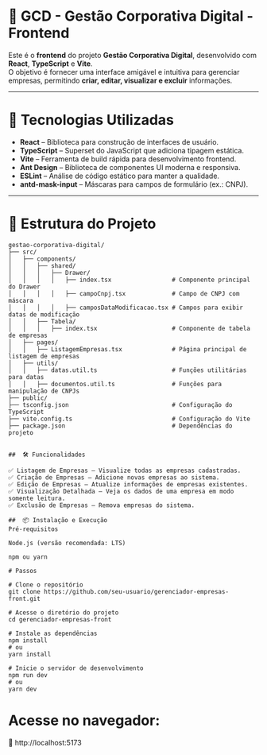 # 🏢 GCD - Gestão Corporativa Digital - Frontend

Este é o **frontend** do projeto **Gestão Corporativa Digital**, desenvolvido com **React**, **TypeScript** e **Vite**.  
O objetivo é fornecer uma interface amigável e intuitiva para gerenciar empresas, permitindo **criar, editar, visualizar e excluir** informações.

---

# 🚀 Tecnologias Utilizadas

- **React** – Biblioteca para construção de interfaces de usuário.
- **TypeScript** – Superset do JavaScript que adiciona tipagem estática.
- **Vite** – Ferramenta de build rápida para desenvolvimento frontend.
- **Ant Design** – Biblioteca de componentes UI moderna e responsiva.
- **ESLint** – Análise de código estático para manter a qualidade.
- **antd-mask-input** – Máscaras para campos de formulário (ex.: CNPJ).

---

# 📂 Estrutura do Projeto

```plaintext
gestao-corporativa-digital/
├── src/
│   ├── components/
│   │   ├── shared/
│   │   │   ├── Drawer/
│   │   │   │   ├── index.tsx                 # Componente principal do Drawer
│   │   │   │   ├── campoCnpj.tsx             # Campo de CNPJ com máscara
│   │   │   │   ├── camposDataModificacao.tsx # Campos para exibir datas de modificação
│   │   ├── Tabela/
│   │   │   ├── index.tsx                     # Componente de tabela de empresas
│   ├── pages/
│   │   ├── ListagemEmpresas.tsx              # Página principal de listagem de empresas
│   ├── utils/
│   │   ├── datas.util.ts                     # Funções utilitárias para datas
│   │   ├── documentos.util.ts                # Funções para manipulação de CNPJs
├── public/
├── tsconfig.json                             # Configuração do TypeScript
├── vite.config.ts                            # Configuração do Vite
├── package.json                              # Dependências do projeto


##  🛠️ Funcionalidades

✅ Listagem de Empresas – Visualize todas as empresas cadastradas.
✅ Criação de Empresas – Adicione novas empresas ao sistema.
✅ Edição de Empresas – Atualize informações de empresas existentes.
✅ Visualização Detalhada – Veja os dados de uma empresa em modo somente leitura.
✅ Exclusão de Empresas – Remova empresas do sistema.

##  📦 Instalação e Execução
Pré-requisitos

Node.js (versão recomendada: LTS)

npm ou yarn

# Passos

# Clone o repositório
git clone https://github.com/seu-usuario/gerenciador-empresas-front.git

# Acesse o diretório do projeto
cd gerenciador-empresas-front

# Instale as dependências
npm install
# ou
yarn install

# Inicie o servidor de desenvolvimento
npm run dev
# ou
yarn dev
```

# Acesse no navegador:
📍 http://localhost:5173
